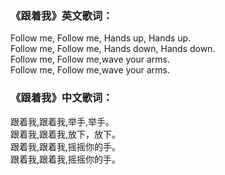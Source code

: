 

### 《跟着我》英文歌词：

Follow me, Follow me, Hands up, Hands up.  
Follow me, Follow me, Hands down, Hands down.  
Follow me, Follow me,wave your arms.  
Follow me, Follow me,wave your arms.

### 《跟着我》中文歌词：

跟着我,跟着我,举手,举手。  
跟着我,跟着我,放下，放下。  
跟着我,跟着我,摇摇你的手。  
跟着我,跟着我,摇摇你的手。

